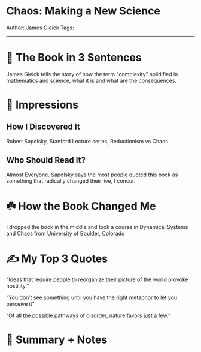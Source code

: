 # Chaos: Making a New Science

Author: James Gleick
Tags: 

---

# 🚀 The Book in 3 Sentences
James Gleick tells the story of how the term "complexity" solidified in mathematics and science, what it is and what are the consequences.

# 🎨 Impressions

## How I Discovered It
Robert Sapolsky, Stanford Lecture series, Reductionism vs Chaos.

## Who Should Read It?
Almost Everyone. Sapolsky says the most people quoted this book as something that radically changed their live, I concur.

# ☘️ How the Book Changed Me

I dropped the book in the middle and took a course in Dynamical Systems and Chaos from University of Boulder, Colorado

# ✍️ My Top 3 Quotes
“Ideas that require people to reorganize their picture of the world provoke hostility.”

“You don’t see something until you have the right metaphor to let you perceive it”

“Of all the possible pathways of disorder, nature favors just a few.”

# 📒 Summary + Notes

